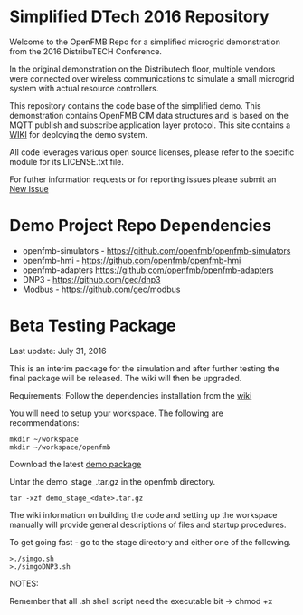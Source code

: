 # Simplified DTech 2016 Repository 
Welcome to the OpenFMB Repo for a simplified microgrid demonstration from the 2016 DistribuTECH Conference.

In the original demonstration on the Distributech floor, multiple vendors were connected over wireless communications to simulate a small microgrid system with actual resource controllers.  

This repository contains the code base of the simplified demo. This demonstration contains OpenFMB CIM data structures and is based on the MQTT publish and subscribe application layer protocol.  This site contains a [WIKI](https://github.com/openfmb/dtech-demo-2016/wiki) for deploying the demo system. 

All code leverages various open source licenses, please refer to the specific module for its LICENSE.txt file.

For futher information requests or for reporting issues please submit an [New Issue](https://github.com/openfmb/dtech-demo-2016/issues/new)


# Demo Project Repo Dependencies

 + openfmb-simulators - https://github.com/openfmb/openfmb-simulators
 + openfmb-hmi - https://github.com/openfmb/openfmb-hmi
 + openfmb-adapters https://github.com/openfmb/openfmb-adapters
 + DNP3 - https://github.com/gec/dnp3
 + Modbus - https://github.com/gec/modbus

# Beta Testing Package

Last update: July 31, 2016

This is an interim package for the simulation and after further testing the final package will be released.  The wiki will then be upgraded.


Requirements:
Follow the dependencies installation from the [wiki](https://github.com/openfmb/dtech-demo-2016/wiki)

You will need to setup your workspace. The following are recommendations:
```
mkdir ~/workspace
mkdir ~/workspace/openfmb
```
Download the latest [demo package](https://github.com/openfmb/dtech-demo-2016/releases/download/v1.0_beta/demo_stage_7282016.tar.gz) 

Untar the demo_stage_<date>.tar.gz in the openfmb directory.
 ```
tar -xzf demo_stage_<date>.tar.gz
```

The wiki information on building the code and setting up the workspace manually will provide general descriptions of files and startup procedures.

To get going fast - go to the stage directory and either one of the following.

```
>./simgo.sh
>./simgoDNP3.sh
```


NOTES:

Remember that all .sh shell script need the executable bit   -> chmod +x <script>.sh
We have included a MQTT-SPY in the distribution for ease in observing publish and subscribe traffic.
We would expect you to install chrome per instructions in the wiki for the web page to automatically startup.
We have a shell script called fetch.sh that will grab the new target files you choose for building the system from the code base.







